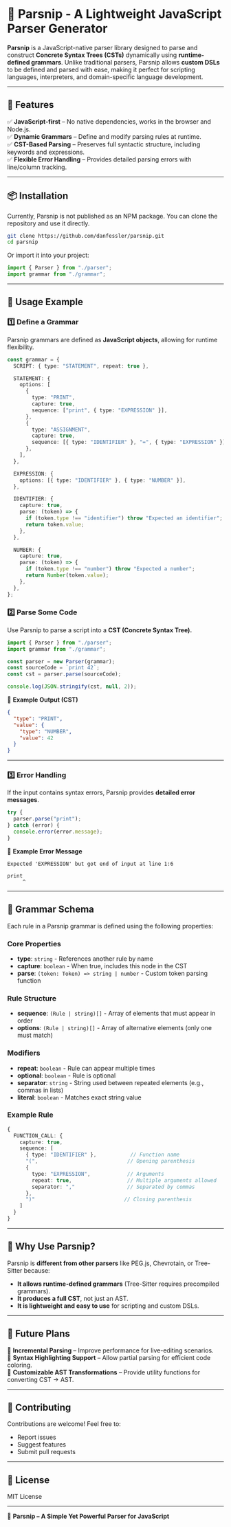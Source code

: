 # 🌱 Parsnip - A Lightweight JavaScript Parser Generator

**Parsnip** is a JavaScript-native parser library designed to parse and construct **Concrete Syntax Trees (CSTs)** dynamically using **runtime-defined grammars**. Unlike traditional parsers, Parsnip allows **custom DSLs** to be defined and parsed with ease, making it perfect for scripting languages, interpreters, and domain-specific language development.

---

## 🚀 Features

✅ **JavaScript-first** – No native dependencies, works in the browser and Node.js.  
✅ **Dynamic Grammars** – Define and modify parsing rules at runtime.  
✅ **CST-Based Parsing** – Preserves full syntactic structure, including keywords and expressions.  
✅ **Flexible Error Handling** – Provides detailed parsing errors with line/column tracking.

---

## 📦 Installation

Currently, Parsnip is not published as an NPM package. You can clone the repository and use it directly.

```sh
git clone https://github.com/danfessler/parsnip.git
cd parsnip
```

Or import it into your project:

```ts
import { Parser } from "./parser";
import grammar from "./grammar";
```

---

## 🔧 Usage Example

### **1️⃣ Define a Grammar**

Parsnip grammars are defined as **JavaScript objects**, allowing for runtime flexibility.

```ts
const grammar = {
  SCRIPT: { type: "STATEMENT", repeat: true },

  STATEMENT: {
    options: [
      {
        type: "PRINT",
        capture: true,
        sequence: ["print", { type: "EXPRESSION" }],
      },
      {
        type: "ASSIGNMENT",
        capture: true,
        sequence: [{ type: "IDENTIFIER" }, "=", { type: "EXPRESSION" }],
      },
    ],
  },

  EXPRESSION: {
    options: [{ type: "IDENTIFIER" }, { type: "NUMBER" }],
  },

  IDENTIFIER: {
    capture: true,
    parse: (token) => {
      if (token.type !== "identifier") throw "Expected an identifier";
      return token.value;
    },
  },

  NUMBER: {
    capture: true,
    parse: (token) => {
      if (token.type !== "number") throw "Expected a number";
      return Number(token.value);
    },
  },
};
```

### **2️⃣ Parse Some Code**

Use Parsnip to parse a script into a **CST (Concrete Syntax Tree).**

```ts
import { Parser } from "./parser";
import grammar from "./grammar";

const parser = new Parser(grammar);
const sourceCode = `print 42`;
const cst = parser.parse(sourceCode);

console.log(JSON.stringify(cst, null, 2));
```

🔹 **Example Output (CST)**

```json
{
  "type": "PRINT",
  "value": {
    "type": "NUMBER",
    "value": 42
  }
}
```

---

### **3️⃣ Error Handling**

If the input contains syntax errors, Parsnip provides **detailed error messages**.

```ts
try {
  parser.parse("print");
} catch (error) {
  console.error(error.message);
}
```

🔹 **Example Error Message**

```
Expected 'EXPRESSION' but got end of input at line 1:6

print
     ^
```

---

## 📐 Grammar Schema

Each rule in a Parsnip grammar is defined using the following properties:

### Core Properties

- **type**: `string` - References another rule by name
- **capture**: `boolean` - When true, includes this node in the CST
- **parse**: `(token: Token) => string | number` - Custom token parsing function

### Rule Structure

- **sequence**: `(Rule | string)[]` - Array of elements that must appear in order
- **options**: `(Rule | string)[]` - Array of alternative elements (only one must match)

### Modifiers

- **repeat**: `boolean` - Rule can appear multiple times
- **optional**: `boolean` - Rule is optional
- **separator**: `string` - String used between repeated elements (e.g., commas in lists)
- **literal**: `boolean` - Matches exact string value

### Example Rule

```ts
{
  FUNCTION_CALL: {
    capture: true,
    sequence: [
      { type: "IDENTIFIER" },           // Function name
      "(",                             // Opening parenthesis
      {
        type: "EXPRESSION",            // Arguments
        repeat: true,                  // Multiple arguments allowed
        separator: ","                 // Separated by commas
      },
      ")"                             // Closing parenthesis
    ]
  }
}
```

---

## 🎯 Why Use Parsnip?

Parsnip is **different from other parsers** like PEG.js, Chevrotain, or Tree-Sitter because:

- **It allows runtime-defined grammars** (Tree-Sitter requires precompiled grammars).
- **It produces a full CST**, not just an AST.
- **It is lightweight and easy to use** for scripting and custom DSLs.

---

## 📌 Future Plans

🔹 **Incremental Parsing** – Improve performance for live-editing scenarios.  
🔹 **Syntax Highlighting Support** – Allow partial parsing for efficient code coloring.  
🔹 **Customizable AST Transformations** – Provide utility functions for converting CST → AST.

---

## 🤝 Contributing

Contributions are welcome! Feel free to:

- Report issues
- Suggest features
- Submit pull requests

---

## 📜 License

MIT License

---

🌱 **Parsnip – A Simple Yet Powerful Parser for JavaScript**

